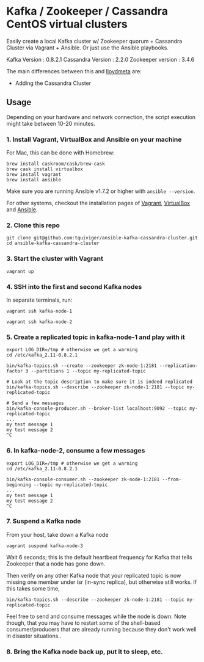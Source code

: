 # Kafka / Zookeeper / Cassandra CentOS virtual clusters

Easily create a local Kafka cluster w/ Zookeeper quorum  + Cassandra Cluster via Vagrant + Ansible. Or just use the Ansible playbooks.

Kafka Version : 0.8.2.1
Cassandra Version : 2.2.0
Zookeeper version : 3.4.6

The main differences between this and [lloydmeta](https://github.com/lloydmeta/ansible-kafka-cluster) are:

- Adding the Cassandra Cluster

## Usage

Depending on your hardware and network connection, the script execution might take between 10-20 minutes.

### 1. Install Vagrant, VirtualBox and Ansible on your machine

For Mac, this can be done with Homebrew:
```
brew install caskroom/cask/brew-cask
brew cask install virtualbox
brew install vagrant
brew install ansible
```

Make sure you are running Ansible v1.7.2 or higher with `ansible --version`.

For other systems, checkout the installation pages of [Vagrant](https://docs.vagrantup.com/v2/installation/), [VirtualBox](https://www.virtualbox.org/wiki/Downloads) and [Ansible](http://docs.ansible.com/intro_installation.html).

### 2. Clone this repo

```
git clone git@github.com:tquiviger/ansible-kafka-cassandra-cluster.git
cd ansible-kafka-cassandra-cluster
```


### 3. Start the cluster with Vagrant

```
vagrant up
```

### 4. SSH into the first and second Kafka nodes

In separate terminals, run:

```
vagrant ssh kafka-node-1
```

```
vagrant ssh kafka-node-2
```

### 5. Create a replicated topic in kafka-node-1 and play with it

```
export LOG_DIR=/tmp # otherwise we get a warning
cd /etc/kafka_2.11-0.8.2.1

bin/kafka-topics.sh --create --zookeeper zk-node-1:2181 --replication-factor 3 --partitions 1 --topic my-replicated-topic

# Look at the topic description to make sure it is indeed replicated
bin/kafka-topics.sh --describe --zookeeper zk-node-1:2181 --topic my-replicated-topic

# Send a few messages
bin/kafka-console-producer.sh --broker-list localhost:9092 --topic my-replicated-topic
...
my test message 1
my test message 2
^C
```

### 6. In kafka-node-2, consume a few messages
```
export LOG_DIR=/tmp # otherwise we get a warning
cd /etc/kafka_2.11-0.8.2.1

bin/kafka-console-consumer.sh --zookeeper zk-node-1:2181 --from-beginning --topic my-replicated-topic
...
my test message 1
my test message 2
^C
```

### 7. Suspend a Kafka node

From  your host, take down a Kafka node

```
vagrant suspend kafka-node-3
```

Wait 6 seconds; this is the default heartbeat frequency for Kafka that tells Zookeeper that a node has gone down.

Then verify on any other Kafka node that your replicated topic is now missing one member under isr (in-sync replica), but otherwise still works. If this takes some time,

```
bin/kafka-topics.sh --describe --zookeeper zk-node-1:2181 --topic my-replicated-topic
```

Feel free to send and consume messages while the node is down. Note though, that you may have to restart some of the shell-based consumer/producers that are already running because they don't work well in disaster situations..

### 8. Bring the Kafka node back up, put it to sleep, etc.
